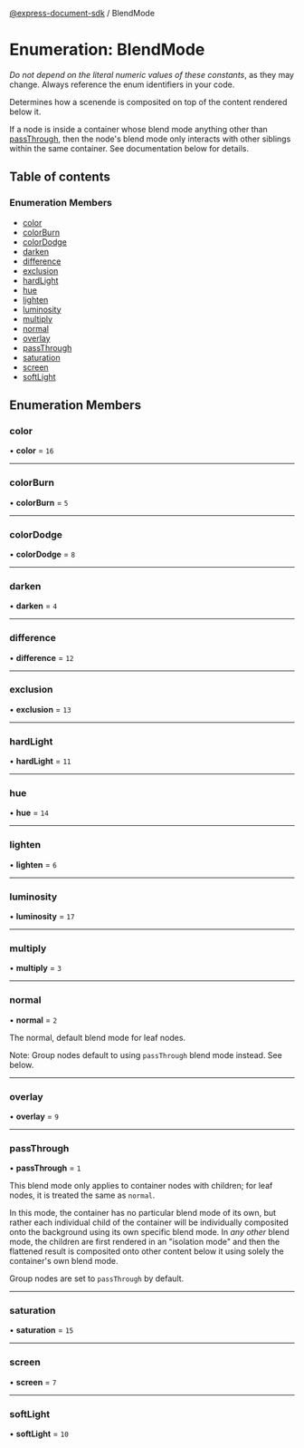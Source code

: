 [@express-document-sdk](../overview.md) / BlendMode

# Enumeration: BlendMode

<InlineAlert slots="text" variant="warning"/>

*Do not depend on the literal numeric values of these constants*, as they may change. Always reference the enum identifiers in your code.

Determines how a scenende is composited on top of the content rendered below it.

If a node is inside a container whose blend mode anything other than [passThrough](BlendMode.md#passthrough), then the node's blend mode only
interacts with other siblings within the same container. See documentation below for details.

## Table of contents

### Enumeration Members

- [color](BlendMode.md#color)
- [colorBurn](BlendMode.md#colorburn)
- [colorDodge](BlendMode.md#colordodge)
- [darken](BlendMode.md#darken)
- [difference](BlendMode.md#difference)
- [exclusion](BlendMode.md#exclusion)
- [hardLight](BlendMode.md#hardlight)
- [hue](BlendMode.md#hue)
- [lighten](BlendMode.md#lighten)
- [luminosity](BlendMode.md#luminosity)
- [multiply](BlendMode.md#multiply)
- [normal](BlendMode.md#normal)
- [overlay](BlendMode.md#overlay)
- [passThrough](BlendMode.md#passthrough)
- [saturation](BlendMode.md#saturation)
- [screen](BlendMode.md#screen)
- [softLight](BlendMode.md#softlight)

## Enumeration Members

### color

• **color** = ``16``

___

### colorBurn

• **colorBurn** = ``5``

___

### colorDodge

• **colorDodge** = ``8``

___

### darken

• **darken** = ``4``

___

### difference

• **difference** = ``12``

___

### exclusion

• **exclusion** = ``13``

___

### hardLight

• **hardLight** = ``11``

___

### hue

• **hue** = ``14``

___

### lighten

• **lighten** = ``6``

___

### luminosity

• **luminosity** = ``17``

___

### multiply

• **multiply** = ``3``

___

### normal

• **normal** = ``2``

The normal, default blend mode for leaf nodes.

Note: Group nodes default to using `passThrough` blend mode instead. See below.

___

### overlay

• **overlay** = ``9``

___

### passThrough

• **passThrough** = ``1``

This blend mode only applies to container nodes with children; for leaf nodes, it is treated the same as `normal`.

In this mode, the container has no particular blend mode of its own, but rather each individual child of the container
will be individually composited onto the background using its own specific blend mode. In *any other* blend mode, the
children are first rendered in an "isolation mode" and then the flattened result is composited onto other content
below it using solely the container's own blend mode.

Group nodes are set to `passThrough` by default.

___

### saturation

• **saturation** = ``15``

___

### screen

• **screen** = ``7``

___

### softLight

• **softLight** = ``10``
